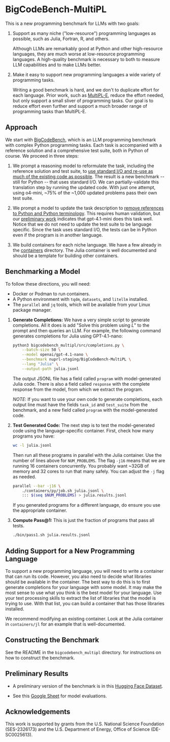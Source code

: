 # BigCodeBench-MultiPL

This is a new programming benchmark for LLMs with two goals:

1. Support as many niche ("low-resource") programming languages as possible, such as Julia, Fortran, R, and others.

   Although LLMs are remarkably good at Python and other high-resource languages, they are much worse at low-resource
   programming languages. A high-quality benchmark is necessary to both to measure LLM capabilities and to make LLMs better.

2. Make it easy to support new programming languages a wide variety of programming tasks.

   Writing a good benchmark is hard, and we don't to duplicate effort for each language. Prior work,
   such as [MultiPL-E], reduce the effort needed, but only support a small sliver of programming
   tasks. Our goal is to reduce effort even further and support a much broader range of programming
   tasks than MultiPL-E.

## Approach

We start with [BigCodeBench], which is an LLM programming benchmark with complex Python programming 
tasks. Each task is accompanied with a reference solution and a comprehensive test suite, both in Python
of course. We proceed in three steps:

1. We prompt a reasoning model to reformulate the task, including the reference solution and test suite, to [use standard I/O and re-use as much of the existing code as possible](https://github.com/arjunguha/BigCodeBench-MultiPL/blob/main/bigcodebench_multipl/src/make_stdio_problem.py#L13). The result is a new benchmark -- still for Python -- that uses standard I/O. We can partially-validate this translation step by running the updated code. With just one attempt, using o4-mini, ~75% of the ~1,000 updated problems pass their own test suite. 

2. We prompt a model to update the task description to [remove references to Python and Python terminology](https://github.com/arjunguha/BigCodeBench-MultiPL/blob/main/bigcodebench_multipl/src/make_pl_agnostic_problem.py#L22). This requires human validation, but our [preliminary work](https://gist.github.com/arjunguha/92e7d0aebbc9b61acb37ef019c97e851) indicates that gpt-4.1-mini does this task well. Notice that we do not need to update the test suite to be language specific. Since the task uses standard I/O, the tests can be in Python even if the program is in another language.

3. We build containers for each niche language. We have a few already in the [containers](https://github.com/arjunguha/BigCodeBench-MultiPL/tree/main/containers) directory. The Julia container is well documented and should be a template for building other containers.

## Benchmarking a Model

To follow these directions, you will need:

- Docker or Podman to run containers.
- A Python environment with `tqdm`, `datasets`, and `litellm` installed.
- The `parallel` and `jq` tools, which will be available from your Linux package
  manager.

1. **Generate Completions:** We have a very simple script to generate
   completions. All it  does is add "Solve this problem using *L*" to the prompt
   and then queries an LLM. For example, the following command generates
   completions for Julia using GPT-4.1-nano:

   ```bash
   python3 bigcodebench_multipl/src/completions.py \
       --batch-size 50 \
       --model openai/gpt-4.1-nano \
       --benchmark nuprl-staging/BigCodeBench-MultiPL \
       --lang "Julia" \
       --output-path julia.jsonl
   ```
   
   The output JSONL file has a field called `program` with model-generated
   Julia code. There is also a field called `response` with the complete response
   from the model, from which we extract the program.

   *NOTE*: If you want to use your own code to generate completions, each output
   line must have the fields `task_id` and `test_suite` from the benchmark,
   and a new field called `program`  with the model-generated code.

2. **Test Generated Code:** The next step is to test the model-generated code
   using the language-specific container. First, check how many programs you have:

   ```bash
   wc -l julia.jsonl
   ```

   Then run all these programs in parallel with the Julia container. Use the
   number of lines above for `NUM_PROBLEMS`. The flag `-j16` means that we are
   running 16 containers concurrently. You probably want ~32GB of memory and 32
   cores to run that many safely. You can adjust the `-j` flag as needed.

   ```bash
   parallel --bar -j16 \
       ./containers/py/job.sh julia.jsonl \
       ::: $(seq $NUM_PROBLEMS) > julia.results.jsonl
   ```

   If you generated programs for a different language, do ensure you use the
   appropriate container.

3. **Compute Pass@1:** This is just the fraction of programs that pass all
   tests.

   ```bash
   ./bin/pass1.sh julia.results.jsonl
   ```

## Adding Support for a New Programming Language

To support a new programming language, you will need to write a container that
can run its code. However, you also need to decide what libraries should be
available in the container. The best way to do this is to first generate
completions for your language with some model. It may make the most sense to
use what you think is the best model for your language. Use your text processing
skills to extract the list of libraries that the model is trying to use. With
that list, you can build a container that has those libraries installed.

We recommend modifying an existing container. Look at the Julia container in
`containers/jl` for an example that is well-documented.

## Constructing the Benchmark

See the README in the `bigcodebench_multipl` directory. for instructions on
how to construct the benchmark.

## Preliminary Results

- A preliminary version of the benchmark is in this 
  [Hugging Face Dataset](https://huggingface.co/datasets/nuprl-staging/BigCodeBench-MultiPL).

- See this [Google Sheet](https://docs.google.com/spreadsheets/d/1KMcZ_sFjM5N6XoUntgIip9ZkSu-htKthlx8DUD-AG90/edit?usp=sharing)
  for model evaluations.

## Acknowledgements

This work is supported by grants from the U.S. National Science Foundation
(SES-2326173) and the U.S. Department of Energy, Office of Science (DE-SC0025613).

[BigCodeBench]: https://openreview.net/forum?id=YrycTjllL0
[MultiPL-E]: https://ieeexplore.ieee.org/document/10103177
